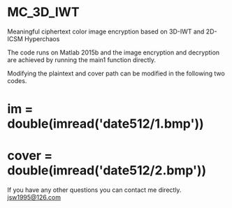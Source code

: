 # MC_3D_IWT

Meaningful ciphertext color image encryption based on 3D-IWT and 2D-ICSM Hyperchaos

The code runs on Matlab 2015b and the image encryption and decryption are achieved by running the main1 function directly.

Modifying the plaintext and cover path can be modified in the following two codes.
# im = double(imread('date512/1.bmp'))
# cover = double(imread('date512/2.bmp'))

If you have any other questions you can contact me directly. jsw1995@126.com
